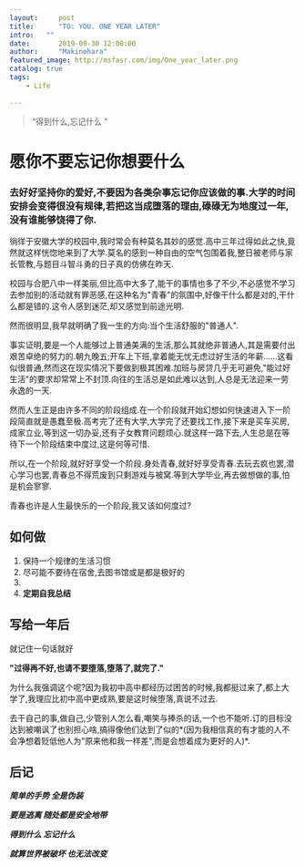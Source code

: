 ```yaml
---
layout:     post
title:      "TO: YOU. ONE YEAR LATER"
intro:   ""
date:       2019-09-30 12:00:00
author:     "Makinohara"
featured_image: http://msfasr.com/img/One_year_later.png
catalog: true
tags:
    - Life
    
---
```


> “得到什么,忘记什么 ”

# 愿你不要忘记你想要什么

### **去好好坚持你的爱好,不要因为各类杂事忘记你应该做的事.大学的时间安排会变得很没有规律,若把这当成堕落的理由,碌碌无为地度过一年,没有谁能够饶得了你.**

徜徉于安徽大学的校园中,我时常会有种莫名其妙的感觉.高中三年过得如此之快,竟然就这样恍惚地来到了大学.莫名的感到一种自由的空气包围着我,整日被老师与家长管教,与题目斗智斗勇的日子真的仿佛在昨天.

校园与合肥八中一样美丽,但比高中大多了,能干的事情也多了不少,不必感觉不学习去参加别的活动就有罪恶感,在这种名为"青春"的氛围中,好像干什么都是对的,干什么都是错的.这令人感到迷茫,却又感觉到前途光明.

然而很明显,我早就明确了我一生的方向:当个生活舒服的"普通人".

事实证明,要是一个人能够过上普通美满的生活,那么其就绝非普通人,其是需要付出艰苦卓绝的努力的.朝九晚五;开车上下班,拿着能无忧无虑过好生活的年薪......这看似很普通,然而这在现实情况下要做到极其困难.加班与房贷几乎无可避免,"能过好生活"的要求却常常上不封顶.向往的生活总是如此难以达到,人总是无法迎来一劳永逸的一天.

然而人生正是由许多不同的阶段组成.在一个阶段就开始幻想如何快速进入下一阶段简直就是愚蠢至极.高考完了还有大学,大学完了还要找工作,接下来是买车买房,成家立业,等到这一切办妥,还有子女教育问题烦心.就这样一路下去,人生总是在等待下一个阶段结束中度过,这是何等可惜.

所以,在一个阶段,就好好享受一个阶段.身处青春,就好好享受青春.去玩去疯也罢,潜心学习也罢,青春总不得荒废到只剩游戏与被窝.等到大学毕业,再去做想做的事,怕是机会寥寥.

青春也许是人生最快乐的一个阶段,我又该如何度过?

## 如何做

1. 保持一个规律的生活习惯
2. 尽可能不要待在宿舍,去图书馆或是都是极好的
3. 
4. **定期自我总结**

## 写给一年后

就记住一句话就好

**"过得再不好,也请不要堕落,堕落了,就完了."**

为什么我强调这个呢?因为我初中高中都经历过困苦的时候,我都挺过来了,都上大学了,我理应比初中高中更成熟,要是这时候堕落,真说不过去.

去干自己的事,做自己,少管别人怎么看,嘲笑与捧杀的话,一个也不能听.订的目标没达到被嘲讽了也别担心啥,搞得像他们达到了似的*(因为我相信真的有才能的人不会净想着贬低他人为"原来他和我一样差",而是会想着成为更好的人)*.



## 后记

***简单的手势 全是伪装***

***要是逃离 随处都是安全地带***

***得到什么 忘记什么***

***就算世界被破坏 也无法改变***

